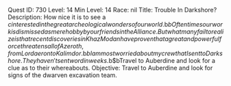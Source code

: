 Quest ID: 730
Level: 14
Min Level: 14
Race: nil
Title: Trouble In Darkshore?
Description: How nice it is to see a $c interested in the great archeological wonders of our world.$b$bOftentimes our work is dismissed as mere hobby by our friends in the Alliance. But what many fail to realize is that recent discoveries in Khaz Modan have proven that a great and powerful force threatens all of Azeroth, from Lordaeron to Kalimdor.$b$bI am most worried about my crew that I sent to Darkshore. They haven't sent word in weeks.$b$bTravel to Auberdine and look for a clue as to their whereabouts.
Objective: Travel to Auberdine and look for signs of the dwarven excavation team.
